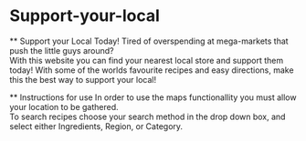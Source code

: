 # Support-your-local

** Support your Local Today!
Tired of overspending at mega-markets that push the little guys around? <br>
With this website you can find your nearest local store and support them today! With some of the worlds favourite recipes and easy directions, make this the best way to support your local!

** Instructions for use
In order to use the maps functionallity you must allow your location to be gathered. <br>
To search recipes choose your search method in the drop down box, and select either Ingredients, Region, or Category.

